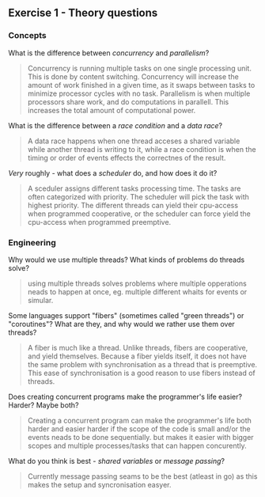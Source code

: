 Exercise 1 - Theory questions
-----------------------------

### Concepts

What is the difference between *concurrency* and *parallelism*?
> Concurrency is running multiple tasks on one single processing unit. This is done by content switching. Concurrency will increase the amount of work finished in a given time, as it swaps between tasks to minimize processor cycles with no task.
Parallelism is when multiple processors share work, and do computations in parallell. This increases the total amount of computational power.

What is the difference between a *race condition* and a *data race*? 
> A data race happens when one thread acceses a shared variable while another thread is writing to it, while a race condition is when the timing or order of events effects the correctnes of the result.
 
*Very* roughly - what does a *scheduler* do, and how does it do it?
> A sceduler assigns different tasks processing time. The tasks are often categorized with priority. The scheduler will pick the task with highest priority. The different threads can yield their cpu-access when programmed cooperative, or the scheduler can force yield the cpu-access when programmed preemptive.


### Engineering

Why would we use multiple threads? What kinds of problems do threads solve?
> using multiple threads solves problems where multiple opperations neads to happen at once, eg. multiple different whaits for events or simular.

Some languages support "fibers" (sometimes called "green threads") or "coroutines"? What are they, and why would we rather use them over threads?
> A fiber is much like a thread. Unlike threads, fibers are cooperative, and yield themselves. Because a fiber yields itself, it does not have the same problem with synchronisation as a thread that is preemptive. This ease of synchronisation is a good reason to use fibers instead of threads.

Does creating concurrent programs make the programmer's life easier? Harder? Maybe both?
> Creating a concurrent program can make the programmer's life both harder and easier harder if the scope of the code is small and/or the events neads to be done sequentially. but makes it easier with bigger scopes and multiple processes/tasks that can happen concurently. 

What do you think is best - *shared variables* or *message passing*?
> Currently message passing seams to be the best (atleast in go) as this makes the setup and syncronisation easyer. 



